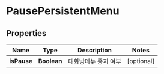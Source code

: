 

# PausePersistentMenu


## Properties

| Name | Type | Description | Notes |
|------------ | ------------- | ------------- | -------------|
|**isPause** | **Boolean** | 대화방메뉴 중지 여부 |  [optional] |



